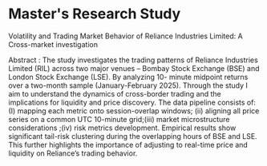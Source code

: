 # Master's Research Study 

Volatility and Trading Market Behavior of Reliance Industries Limited: A Cross-market investigation

Abstract : The study investigates the trading patterns of Reliance Industries Limited (RIL) across two major venues – Bombay Stock Exchange (BSE) and London Stock Exchange (LSE). By analyzing 10- minute midpoint returns over a two-month sample (January-February 2025). Through the study I aim to understand the dynamics of cross-border trading and the implications for liquidity and price discovery. The data pipeline consists of: (I) mapping each metric onto session-overlap windows; (ii) aligning all price series on a common UTC 10-minute grid;(iii) market microstructure considerations ;(iv) risk metrics development. Empirical results show significant tail-risk clustering during the overlapping hours of BSE and LSE. This further highlights the importance of adjusting to real-time price and liquidity on Reliance’s trading behavior. 
